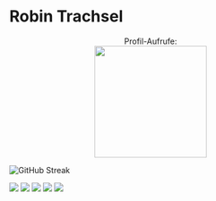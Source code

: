 # Robin Trachsel
<p align="center">
  Profil-Aufrufe: <br>
  <img src="https://profile-counter.glitch.me/TrachselRobin/count.svg" width="200px">
  
  ![GitHub Streak](<img src="https://github-readme-stats.vercel.app/api?username=TrachselRobin&theme=gruvbox&show_icons=true&hide_border=true&count_private=true" alt="TrachselRobin's GitHub Stats" />)
  
  ![](https://github-profile-summary-cards.vercel.app/api/cards/profile-details?username=TrachselRobin&theme=apprentice)
  ![](http://github-profile-summary-cards.vercel.app/api/cards/repos-per-language?username=TrachselRobin&theme=apprentice&exclude=)      ![](http://github-profile-summary-cards.vercel.app/api/cards/most-commit-language?username=TrachselRobin&theme=apprentice&exclude=)
  ![](https://github-profile-summary-cards.vercel.app/api/cards/stats?username=TrachselRobin&theme=apprentice)      ![](https://camo.githubusercontent.com/6c6313881db0662b52591ed615e9601d7aea95042c521ede79587dfa10614c08/687474703a2f2f6769746875622d70726f66696c652d73756d6d6172792d63617264732e76657263656c2e6170702f6170692f63617264732f70726f647563746976652d74696d653f757365726e616d653d446f63746f7250726f6772616d6d6572267468656d653d61707072656e74696365267574634f66667365743d31)
</p>
